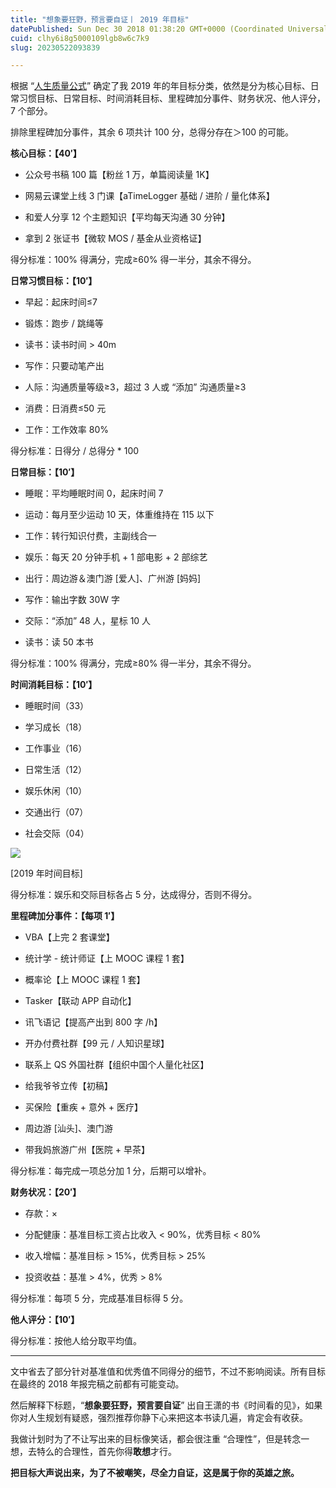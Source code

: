 ```yaml
---
title: "想象要狂野，预言要自证丨 2019 年目标"
datePublished: Sun Dec 30 2018 01:38:20 GMT+0000 (Coordinated Universal Time)
cuid: clhy6i8g5000109lgb8w6c7k9
slug: 20230522093839

---
```


根据 “[人生质量公式](http://mp.weixin.qq.com/s?__biz=MzI3MzU5MDA1OQ==&mid=2247484755&idx=1&sn=099c12169ec729799d9e7791c0e15131&chksm=eb21b717dc563e01bad5899041269ad90c3bd1d0ce25077c075d1627c25caa7e3295921d2ea1&scene=21#wechat_redirect)” 确定了我 2019 年的年目标分类，依然是分为核心目标、日常习惯目标、日常目标、时间消耗目标、里程碑加分事件、财务状况、他人评分，7 个部分。

排除里程碑加分事件，其余 6 项共计 100 分，总得分存在＞100 的可能。

**核心目标：【40′】**

* 公众号书稿 100 篇【粉丝 1 万，单篇阅读量 1K】
    
* 网易云课堂上线 3 门课【aTimeLogger 基础 / 进阶 / 量化体系】
    
* 和爱人分享 12 个主题知识【平均每天沟通 30 分钟】
    
* 拿到 2 张证书【微软 MOS / 基金从业资格证】
    

得分标准：100% 得满分，完成≥60% 得一半分，其余不得分。

**日常习惯目标：【10′】**

* 早起：起床时间≤7
    
* 锻炼：跑步 / 跳绳等
    
* 读书：读书时间 &gt; 40m
    
* 写作：只要动笔产出
    
* 人际：沟通质量等级≥3，超过 3 人或 “添加” 沟通质量≥3
    
* 消费：日消费≤50 元
    
* 工作：工作效率 80%
    

得分标准：日得分 / 总得分 \* 100

**日常目标：【10′】**

* 睡眠：平均睡眠时间 0，起床时间 7
    
* 运动：每月至少运动 10 天，体重维持在 115 以下
    
* 工作：转行知识付费，主副线合一
    
* 娱乐：每天 20 分钟手机 + 1 部电影 + 2 部综艺
    
* 出行：周边游＆澳门游 \[爱人\]、广州游 \[妈妈\]
    
* 写作：输出字数 30W 字
    
* 交际：“添加” 48 人，星标 10 人
    
* 读书：读 50 本书
    

得分标准：100% 得满分，完成≥80% 得一半分，其余不得分。

**时间消耗目标：【10′】**

* 睡眠时间（33）
    
* 学习成长（18）
    
* 工作事业（16）
    
* 日常生活（12）
    
* 娱乐休闲（10）
    
* 交通出行（07）
    
* 社会交际（04）
    

![](url)

\[2019 年时间目标\]

得分标准：娱乐和交际目标各占 5 分，达成得分，否则不得分。

**里程碑加分事件：【每项 1′】**

* VBA【上完 2 套课堂】
    
* 统计学 - 统计师证【上 MOOC 课程 1 套】
    
* 概率论【上 MOOC 课程 1 套】
    
* Tasker【联动 APP 自动化】
    
* 讯飞语记【提高产出到 800 字 /h】
    
* 开办付费社群【99 元 / 人知识星球】
    
* 联系上 QS 外国社群【组织中国个人量化社区】
    
* 给我爷爷立传【初稿】
    
* 买保险【重疾 + 意外 + 医疗】
    
* 周边游 \[汕头\]、澳门游
    
* 带我妈旅游广州【医院 + 早茶】
    

得分标准：每完成一项总分加 1 分，后期可以增补。

**财务状况：【20′】**

* 存款：×  
    
* 分配健康：基准目标工资占比收入 &lt; 90%，优秀目标 &lt; 80%
    
* 收入增幅：基准目标 &gt; 15%，优秀目标 &gt; 25%
    
* 投资收益：基准 &gt; 4%，优秀 &gt; 8%
    

得分标准：每项 5 分，完成基准目标得 5 分。

**他人评分：【10′】**

得分标准：按他人给分取平均值。

---

文中省去了部分针对基准值和优秀值不同得分的细节，不过不影响阅读。所有目标在最终的 2018 年报完稿之前都有可能变动。

然后解释下标题，“**想象要狂野，预言要自证**” 出自王潇的书《时间看的见》，如果你对人生规划有疑惑，强烈推荐你静下心来把这本书读几遍，肯定会有收获。

我做计划时为了不让写出来的目标像笑话，都会很注重 “合理性”，但是转念一想，去特么的合理性，首先你得**敢想**才行。

**把目标大声说出来，为了不被嘲笑，尽全力自证，这是属于你的英雄之旅。**